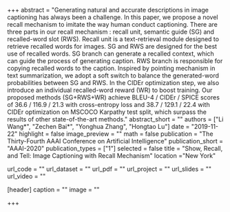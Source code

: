 +++
abstract = "Generating natural and accurate descriptions in image captioning has always been a challenge. In this paper, we propose a novel recall mechanism to imitate the way human conduct captioning. There are three parts in our recall mechanism : recall unit, semantic guide (SG) and recalled-word slot (RWS). Recall unit is a text-retrieval module designed to retrieve recalled words for images. SG and RWS are designed for the best use of recalled words. SG branch can generate a recalled context, which can guide the process of generating caption. RWS branch is responsible for copying recalled words to the caption. Inspired by pointing mechanism in text summarization, we adopt a soft switch to balance the generated-word probabilities between SG and RWS. In the CIDEr optimization step, we also introduce an individual recalled-word reward (WR) to boost training. Our proposed methods (SG+RWS+WR) achieve BLEU-4 / CIDEr / SPICE scores of 36.6 / 116.9 / 21.3 with cross-entropy loss and 38.7 / 129.1 / 22.4 with CIDEr optimization on MSCOCO Karpathy test split, which surpass the results of other state-of-the-art methods."
abstract_short = ""
authors = ["Li Wang*", "Zechen Bai*", "Yonghua Zhang", "Hongtao Lu"]
date = "2019-11-22"
highlight = false
image_preview = ""
math = false
publication = "The Thirty-Fourth AAAI Conference on Artificial Intelligence"
publication_short = "AAAI-2020"
publication_types = ["1"]
selected = false
title = "Show, Recall, and Tell: Image Captioning with Recall Mechanism"
location ="New York"

url_code = ""
url_dataset = ""
url_pdf = ""
url_project = ""
url_slides = ""
url_video = ""


[header]
  caption = ""
  image = ""

+++